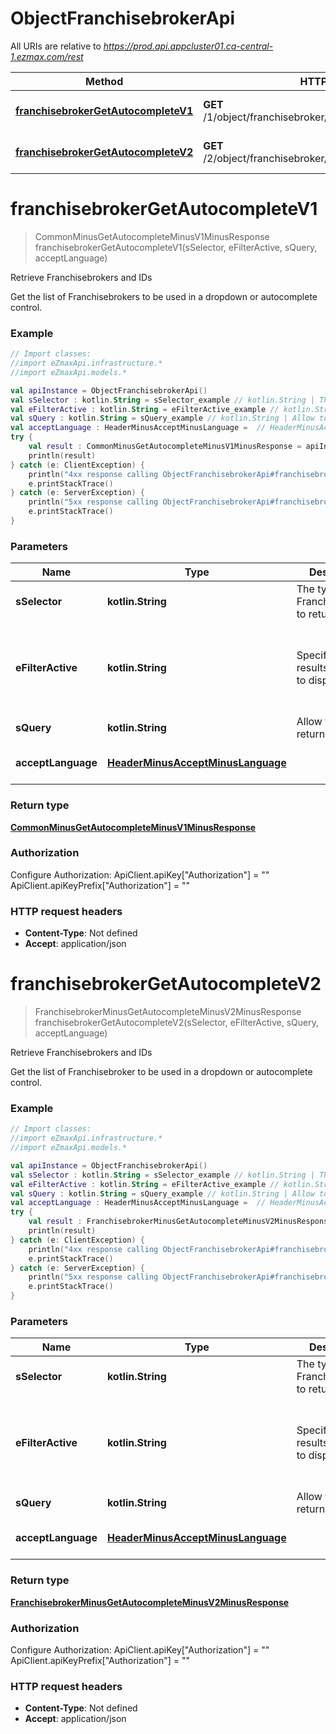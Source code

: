 # ObjectFranchisebrokerApi

All URIs are relative to *https://prod.api.appcluster01.ca-central-1.ezmax.com/rest*

Method | HTTP request | Description
------------- | ------------- | -------------
[**franchisebrokerGetAutocompleteV1**](ObjectFranchisebrokerApi.md#franchisebrokerGetAutocompleteV1) | **GET** /1/object/franchisebroker/getAutocomplete/{sSelector} | Retrieve Franchisebrokers and IDs
[**franchisebrokerGetAutocompleteV2**](ObjectFranchisebrokerApi.md#franchisebrokerGetAutocompleteV2) | **GET** /2/object/franchisebroker/getAutocomplete/{sSelector} | Retrieve Franchisebrokers and IDs


<a name="franchisebrokerGetAutocompleteV1"></a>
# **franchisebrokerGetAutocompleteV1**
> CommonMinusGetAutocompleteMinusV1MinusResponse franchisebrokerGetAutocompleteV1(sSelector, eFilterActive, sQuery, acceptLanguage)

Retrieve Franchisebrokers and IDs

Get the list of Franchisebrokers to be used in a dropdown or autocomplete control.

### Example
```kotlin
// Import classes:
//import eZmaxApi.infrastructure.*
//import eZmaxApi.models.*

val apiInstance = ObjectFranchisebrokerApi()
val sSelector : kotlin.String = sSelector_example // kotlin.String | The type of Franchisebrokers to return
val eFilterActive : kotlin.String = eFilterActive_example // kotlin.String | Specify which results we want to display.
val sQuery : kotlin.String = sQuery_example // kotlin.String | Allow to filter the returned results
val acceptLanguage : HeaderMinusAcceptMinusLanguage =  // HeaderMinusAcceptMinusLanguage | 
try {
    val result : CommonMinusGetAutocompleteMinusV1MinusResponse = apiInstance.franchisebrokerGetAutocompleteV1(sSelector, eFilterActive, sQuery, acceptLanguage)
    println(result)
} catch (e: ClientException) {
    println("4xx response calling ObjectFranchisebrokerApi#franchisebrokerGetAutocompleteV1")
    e.printStackTrace()
} catch (e: ServerException) {
    println("5xx response calling ObjectFranchisebrokerApi#franchisebrokerGetAutocompleteV1")
    e.printStackTrace()
}
```

### Parameters

Name | Type | Description  | Notes
------------- | ------------- | ------------- | -------------
 **sSelector** | **kotlin.String**| The type of Franchisebrokers to return | [enum: Active, All]
 **eFilterActive** | **kotlin.String**| Specify which results we want to display. | [optional] [default to Active] [enum: All, Active, Inactive]
 **sQuery** | **kotlin.String**| Allow to filter the returned results | [optional]
 **acceptLanguage** | [**HeaderMinusAcceptMinusLanguage**](.md)|  | [optional] [enum: *, en, fr]

### Return type

[**CommonMinusGetAutocompleteMinusV1MinusResponse**](CommonMinusGetAutocompleteMinusV1MinusResponse.md)

### Authorization


Configure Authorization:
    ApiClient.apiKey["Authorization"] = ""
    ApiClient.apiKeyPrefix["Authorization"] = ""

### HTTP request headers

 - **Content-Type**: Not defined
 - **Accept**: application/json

<a name="franchisebrokerGetAutocompleteV2"></a>
# **franchisebrokerGetAutocompleteV2**
> FranchisebrokerMinusGetAutocompleteMinusV2MinusResponse franchisebrokerGetAutocompleteV2(sSelector, eFilterActive, sQuery, acceptLanguage)

Retrieve Franchisebrokers and IDs

Get the list of Franchisebroker to be used in a dropdown or autocomplete control.

### Example
```kotlin
// Import classes:
//import eZmaxApi.infrastructure.*
//import eZmaxApi.models.*

val apiInstance = ObjectFranchisebrokerApi()
val sSelector : kotlin.String = sSelector_example // kotlin.String | The type of Franchisebrokers to return
val eFilterActive : kotlin.String = eFilterActive_example // kotlin.String | Specify which results we want to display.
val sQuery : kotlin.String = sQuery_example // kotlin.String | Allow to filter the returned results
val acceptLanguage : HeaderMinusAcceptMinusLanguage =  // HeaderMinusAcceptMinusLanguage | 
try {
    val result : FranchisebrokerMinusGetAutocompleteMinusV2MinusResponse = apiInstance.franchisebrokerGetAutocompleteV2(sSelector, eFilterActive, sQuery, acceptLanguage)
    println(result)
} catch (e: ClientException) {
    println("4xx response calling ObjectFranchisebrokerApi#franchisebrokerGetAutocompleteV2")
    e.printStackTrace()
} catch (e: ServerException) {
    println("5xx response calling ObjectFranchisebrokerApi#franchisebrokerGetAutocompleteV2")
    e.printStackTrace()
}
```

### Parameters

Name | Type | Description  | Notes
------------- | ------------- | ------------- | -------------
 **sSelector** | **kotlin.String**| The type of Franchisebrokers to return | [enum: All]
 **eFilterActive** | **kotlin.String**| Specify which results we want to display. | [optional] [default to Active] [enum: All, Active, Inactive]
 **sQuery** | **kotlin.String**| Allow to filter the returned results | [optional]
 **acceptLanguage** | [**HeaderMinusAcceptMinusLanguage**](.md)|  | [optional] [enum: *, en, fr]

### Return type

[**FranchisebrokerMinusGetAutocompleteMinusV2MinusResponse**](FranchisebrokerMinusGetAutocompleteMinusV2MinusResponse.md)

### Authorization


Configure Authorization:
    ApiClient.apiKey["Authorization"] = ""
    ApiClient.apiKeyPrefix["Authorization"] = ""

### HTTP request headers

 - **Content-Type**: Not defined
 - **Accept**: application/json

